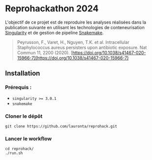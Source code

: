 # Reprohackathon 2024
L'objectif de ce projet est de reproduire les analyses réalisées dans la publication suivante en utilisant les technologies de conteneurisation [Singularity](https://docs.sylabs.io/guides/latest/user-guide/#) et de gestion de pipeline [Snakemake](https://snakemake.github.io/). 
>  Peyrusson, F., Varet, H., Nguyen, T.K. et al. Intracellular Staphylococcus aureus persisters upon antibiotic exposure. Nat Commun 11, 2200 (2020). [https://doi.org/10.1038/s41467-020-15966-7](https://doi.org/10.1038/s41467-020-15966-7)

## Installation


### Prérequis :

- `singularity >= 3.0.1`
- `snakemake`

### Cloner le dépôt

    git clone https://github.com/lauronta/reprohack.git

### Lancer le workflow

    cd reprohack/
    ./run.sh
    